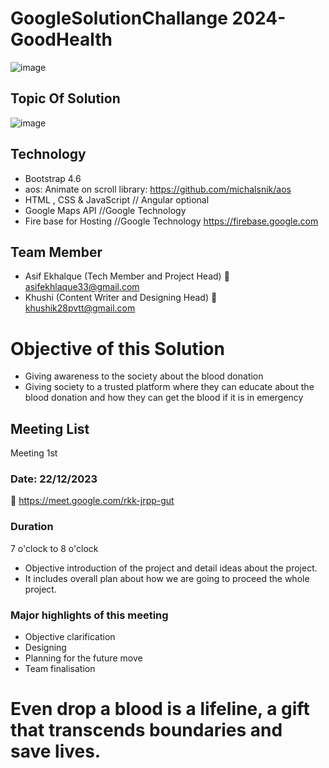 # GoogleSolutionChallange 2024-GoodHealth
![image](https://github.com/Asifekhlaque/GoogleSolutionChallange-GoodHealth/assets/132199879/d8dd99b7-ea82-4134-bc5b-58a36125067a)
## Topic Of Solution
![image](https://github.com/Asifekhlaque/GoogleSolutionChallange-GoodHealth/assets/132199879/eda3be4e-c5d4-432f-a4e5-c83d7d1ec458)
## Technology
- Bootstrap 4.6
- aos: Animate on scroll library: https://github.com/michalsnik/aos
- HTML , CSS & JavaScript // Angular optional
- Google Maps API //Google Technology
- Fire base for Hosting //Google Technology
https://firebase.google.com
## Team Member
- Asif Ekhalque (Tech Member and Project Head)
📧asifekhlaque33@gmail.com
- Khushi (Content Writer and Designing Head)
📧khushik28pvtt@gmail.com
# Objective of this Solution
- Giving awareness to the society about the blood donation
- Giving society to a trusted platform where they can educate about the blood donation and how they can get the blood if it is in emergency
## Meeting List
Meeting 1st
### Date: 22/12/2023
 🔗 https://meet.google.com/rkk-jrpp-gut
### Duration
7 o'clock to 8 o'clock
- Objective introduction of the project and detail ideas about the project.
- It includes overall plan about how we are going to proceed the whole project. 
### Major highlights of this meeting
- Objective clarification
- Designing
- Planning for the future move
- Team finalisation
# Even drop a blood is a lifeline, a gift that transcends boundaries and save lives.